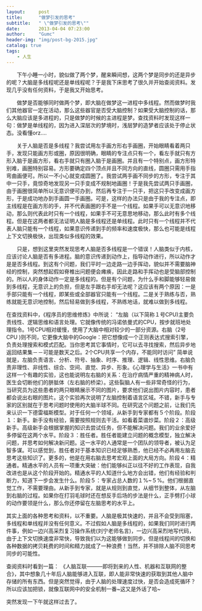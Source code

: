 ```yaml
---
layout:     post
title:      "做梦引发的思考"
subtitle:   " \"做梦引发的思考\""
date:       2013-04-04 07:23:00
author:     "Gumc"
header-img: "img/post-bg-2015.jpg"
catalog: true
tags:
    - 人生
---
```

　　下午小睡一小时，貌似做了两个梦，醒来瞬间想，这两个梦是同步的还是异步的呢？大脑是多线程呢还是单线程呢？于是我下床思考了很久并开始查阅资料。发现几乎没有任何资料，于是我又开始思考。

　　做梦是否能够同时做两个梦，即大脑在做梦这一进程中多线程。然而做梦时我们其他器官一定在活动，那么这些器官是否受大脑控制？如果受大脑控制的话，那么大脑应该是多进程的，只是做梦的时候的主进程是梦。查找资料时发现这样一句：做梦是单线程的，因为进入深层次的梦境时，浅层梦的造梦者应该处于停止状态。没看懂orz….

　　关于人脑是否是多线程？我尝试用左手画方形右手画圈，开始眼睛看着两只手，发现只能画方形或圈，原因很明确，眼睛的专注点只有一个，看左手就只有方形入脑于是画方形，看右手就只有圈入脑于是画圈。并且有一个特别点，画方形特别难，画圈特别容易。方形要确定四个顶点并且不同方向的直线，圆圈只需用手指弯曲画便可。所以一不小心就变成圆圈了。我尝试两手画不同步的方形，专注于其中一只手，竟惊奇地发现另一只手变成不规制地画圈！于是我先尝试两只手画圈，由于画圈很简单所以无意识便可办到，然后再专注于一只手，把这只手改变成画方形，于是成功地办到手画圆一手画圈。可是，这样的办法只是由于我的专注点，即主线程是在画方形的手，并不代表画圈的手不是一个线程。如果手可以无意识地移动，那么则代表此时只有一个线程，如果手不可无意思地移动，那么此时有多个线程。但是在这两者都无法证明人脑是多线程还是单线程。此时只有一个线程并不代表人脑只能有一个线程，如果意识传递到手的频率和速度极快，那么也可能是线程上下文切换极快，出现类似多线程的效果。

　　只是，想到这里突然发现思考人脑是否多线程是一个错误！人脑类似于内核，应该讨论人脑是否有多进程。脑的意识传递到动作上，指导动作进行，所以动作才是是否多线程。到这有个问题，我们平时一边走路一边手挥动，貌似并不需要脑神经的控制，突然想起假如脊椎出问题便会瘫痪，因此走路和手挥动也是受脑部控制的。所以人的身体动作一定是多线程的。但是有个问题，为什么手和脚能够轻易做到多线程，无意识上的负担，但是左手跟右手却无法呢？这应该有两个原因：一是手部只能有一个线程，即某些或全部器官只能有一个线程。二是关于熟练与否，熟练就能无意识地控制，然后轻易做到多线程，不熟练地话，就难以做到多线程。

在查找资料中，《程序员的思维修炼》中所说： “左脑（以下简称１号CPU)主要负责线性、逻辑思维和语言处理。它就像传统的冯诺依曼式的CPU，按步就班地处理指令。1号CPU相对缓慢，使用了大脑中相对较少的一部分资源。右脑（2号CPU )则不同，它更像大脑中的Google：把它想像成一个正则表达式搜索引擎，负责处理搜索和模式匹配。当你思考其它事情时，它可以去寻找搜索，然后异步地返回结果集－－可能是数天之后。2个CPU共享一个内存，不能同时访问” 简单说就是，左脑负责语言、分析、符号、抽象、时序、推理、逻辑、线性思维。右脑负责非理性、非线性、综合、空间、直觉、异步、形象。《心理学与生活》一书中有这样一个有趣的实验，这也能说明左右脑的关系：在治疗病情严重的精神病人时，医生会切断他们的胼胝体（左右脑的桥梁）。这些裂脑人有一些非常奇怪的行为，当研究员为这些患者的两只眼睛展示不同的图片，要求他们说出图片内容时，患者都会说出右眼的图片。这个实验再次说明了左脑控制着语言区域。不错，新手与专家的区别就在于思考问题时使用的大脑半球不同。在研究这个问题之前，让我们先来认识一下德雷福斯模型。对于任何一个领域，从新手到专家都有５个阶段。阶段１：新手。新手没有经验，需要按照规则去干活。如看着菜谱炒菜。阶段２：高级新手。高级新手会根据掌握的知识去尝试任务，但不能解决问题。我们的业余爱好多停留在这两个水平。阶段３：胜任者。胜任者能建立问题的概念模型，独立解决问题，并思考如何解决新问题。这一水平的人通常是一个团队的领导者，被认为足智多谋。可以感觉到，胜任者对于基本知识已经足够熟悉，他已经不必再用左脑去思考这些知识了。更多的，他是在用右脑去思考宏观上面的大局方向。阶段４：精通者。精通水平的人员有一项重大突破：他们能够纠正以往不好的工作表现，自我改进也是从这个阶段开始的。精通水平的人知道什么地方会出错，他们有经验和判断力，知道下一步会发生什么。阶段５：专家占总人数的１%~５%。他们根据直觉工作，不需要理由。从新手到专家，就是从规则到直觉，从细节到整体，从左脑到右脑的过程。如果你在打羽毛球时还在想反手后场的步法是什么，正手劈打小球的动作要领是什么，那么你还停留在左脑思考的水平上。

其实上面的各种思考和资料，以不重要。人脑是极其快速的，并且不会受到阻塞，多线程和单线程并没有任何意义。不过假如人脑是多线程的，如果我们同时进行两件事，例如一边兴高采烈复习操作系统(刘宁老师名言)，一边兴高采烈地写代码，由于上下文切换速度非常快，导致我们以为这能够做到同步。但是线程间的切换和各种数据的拷贝耗费的时间和精力就成了一种浪费！当然，并不排除人脑不同思考同步的可能性。

查阅资料时看到一篇： 《人脑互联———即将到来的人性、机器和互联网的整合》，其中想象几十年后人脑能够进入互联，即人能非常快速的获取到其他人脑中存储的所有东西。但是突然觉得，由于人脑的处理速度过快，是否会造成死循环？所以应该加把锁，就像互联网中的安全机制一番~这又是外话了哈~

突然发现一下午就这样过去了。
